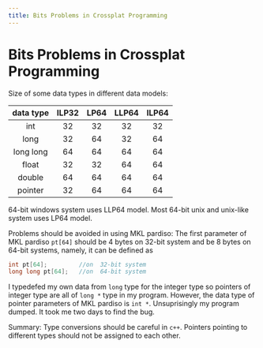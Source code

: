 ```yaml
---
title: Bits Problems in Crossplat Programming
---
```


# Bits Problems in Crossplat Programming

Size of some data types in different data models:

| data type | ILP32 | LP64 | LLP64 | ILP64 |
|:---------:|:-----:|:----:|:-----:|:-----:|
| int       |   32  |  32  |  32   |  32   |
| long      |   32  |  64  |  32   |  64   |
| long long |   64  |  64  |  64   |  64   |
| float     |   32  |  32  |  64   |  64   |
| double    |   64  |  64  |  64   |  64   |
| pointer   |   32  |  64  |  64   |  64   |

64-bit windows system uses LLP64 model. Most 64-bit unix and unix-like system uses LP64 model.

Problems should be avoided in using MKL pardiso:
The first parameter of MKL pardiso `pt[64]` should be 4 bytes on 32-bit system and be 8 bytes on 64-bit systems, namely, it can be defined as

```c++
int pt[64];         //on  32-bit system
long long pt[64];   //on  64-bit system
```

I typedefed my own data from `long` type for the integer type so pointers of integer type are all of `long *` type in my program. However, the data type of pointer parameters of MKL pardiso is `int *`. Unsuprisingly my program dumped. It took me two days to find the bug.

Summary: Type conversions should be careful in `c++`. Pointers pointing to different types should not be assigned to each other.